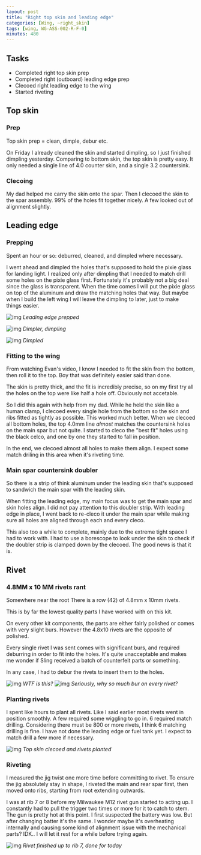 ```yaml
---
layout: post
title: "Right top skin and leading edge"
categories: [Wing, ~right_skin]
tags: [wing, WG-ASS-002-R-F-0]
minutes: 480
---
```



## Tasks

* Completed right top skin prep
* Completed right (outboard) leading edge prep
* Clecoed right leading edge to the wing
* Started riveting

## Top skin

### Prep

Top skin prep = clean, dimple, debur etc.

On Friday I already cleaned the skin and started dimpling, so I just finished dimpling yesterday. Comparing to bottom skin, the top skin is pretty easy. It only needed a single line of 4.0 counter skin, and a single 3.2 countersink.

### Clecoing

My dad helped me carry the skin onto the spar. Then I clecoed the skin to the spar assembly. 99% of the holes fit together nicely. A few looked out of alignment slightly.


## Leading edge

### Prepping

Spent an hour or so: deburred, cleaned, and dimpled where necessary. 

I went ahead and dimpled the holes that's supposed to hold the pixie glass for landing light. I realized only after dimpling that I needed to match drill some holes on the pixie glass first. Fortunately it's probably not a big deal since the glass is transparent. When the time comes I will put the pixie glass on top of the aluminum and draw the matching holes that way. But maybe when I build the left wing I will leave the dimpling to later, just to make things easier.

![img](https://lh3.googleusercontent.com/pw/AP1GczOeIvMAhBa_gxbB_Sjw2uyeuZv3IyaCbSc_j9kbz4aPYLL5hi3fsWENKBWy7o2YJVjrYYB61H10pC-RBfiF948nNTU7pcT4V_nd3OZh3uF2zCf3rkz3fgmFhHOyWccUL5BtnHYzYyZ8e4sRaAGYQODa_Q=w2166-h2888-s-no-gm?authuser=3)
*Leading edge prepped*


![img](https://lh3.googleusercontent.com/pw/AP1GczMRcNdF8hO7hnCyt2uYcJTC_HbSzY9rWgEyfLLJK8JP0e_iOVM5WTG5ywrjFp_oh9BxmiLBLg4O8C_b-hLdk2VRQk2kg_CZp_9jKOxwkEfALcAc1LXsrFVgH3FWoP5hy02bbwB2MWjcE0rrRKGIwdK-FQ=w2166-h2888-s-no-gm?authuser=3)
*Dimpler, dimpling*

![img](https://lh3.googleusercontent.com/pw/AP1GczP9pS8_YBnNJN3Kgy0qnVk_00M2gYbuVsddPqZfdaZQhbkAjOBnix4nbvDoPnEEXgp-ovyY7Yb5l3KckjpA_afEWIA2T-ast0Po5SkI9LJUCsDa1I5o7CSosfW9J0l4UUxhH_QXI30IBtWD9r0selJDsA=w2166-h2888-s-no-gm?authuser=3)
*Dimpled*

### Fitting to the wing

From watching Evan's video, I know I needed to fit the skin from the bottom, then roll it to the top. Boy that was definitely easier said than done.

The skin is pretty thick, and the fit is incredibly precise, so on my first try all the holes on the top were like half a hole off. Obviously not accetable. 

So I did this again with help from my dad. While he held the skin like a human clamp, I clecoed every single hole from the bottom so the skin and ribs fitted as tightly as possible. This worked much better. When we clecoed all bottom holes, the top 4.0mm line *almost* matches the countersink holes on the main spar but not quite. I started to cleco the "best fit" holes using the black celco, and one by one they started to fall in position.

In the end, we clecoed almost all holes to make them align. I expect some match driling in this area when it's riveting time.

### Main spar countersink doubler

So there is a strip of think aluminum under the leading skin that's supposed to sandwich the main spar with the leading skin.

When fitting the leading edge, my main focus was to get the main spar and skin holes align. I did not pay attention to this doubler strip. With leading edge in place, I went back to re-cleco it under the main spar while making sure all holes are aligned through each and every cleco.

This also too a while to complete, mainly due to the extreme tight space I had to work with. I had to use a borescope to look under the skin to check if the doubler strip is clamped down by the clecoed. The good news is that it is.

## Rivet

### 4.8MM x 10 MM rivets rant

Somewhere near the root There is a row (42) of 4.8mm x 10mm rivets.

This is by far the lowest quality parts I have worked with on this kit.

On every other kit components, the parts are either fairly polished or comes with very slight burs. However the 4.8x10 rivets are the opposite of polished.

Every single rivet I was sent comes with significant burs, and required deburring in order to fit into the holes. It's quite unacceptable and makes me wonder if Sling received a batch of counterfeit parts or something.

In any case, I had to debur the rivets to insert them to the holes.

![img](https://lh3.googleusercontent.com/pw/AP1GczPolmqUqbYoejW2AMIK5poDzl9YjmWxOr-SrAn-Z84YuZ-_VbKvcK-BGUWLAOk4GyS-MF5zzK6RiWpJygDYMLWKg5nekE17fuSZ0doK5KTFXshxR8hK037-aR6qVdlPIoe_hmvao64Fzve8R_IlTgCCxw=w3850-h2888-s-no-gm?authuser=3)
*WTF is this?*
![img](https://lh3.googleusercontent.com/pw/AP1GczNhuU5FuRXl2GYLqL5_aocomKT7IpZhDPD9xQX0u08orju96g0P4J1TQrmV0hdl6MniiQzqvs7F2kqlO56DOEwlfjfkHPCnJ4guwk5ID1pKNhPBWrvhpTgKJYzNastrdkF3589dULDY3NHRFq7XwpfZpg=w3850-h2888-s-no-gm?authuser=3)
*Seriously, why so much bur on every rivet?*

### Planting rivets

I spent like hours to plant all rivets. Like I said earlier most rivets went in position smoothly. A few required some wiggling to go in. 6 required match drilling. Considering there must be 800 or more rivets, I think 6 matching drilling is fine. I have not done the leading edge or fuel tank yet. I expect to match drill a few more if necessary.

![img](https://lh3.googleusercontent.com/pw/AP1GczOyPp6Qo7rtKzK0PumHFTSe8RQnfEQKpMmdZjqqlc2RvaOQI6pTu8mPy5uerVflckNf98jx2MKtu9qXqQWIwkhLl2qb8JEwnjICcEdJrRd52UOxdZqo6KtTm91B_OhAZZ_zAOX_FFjosa7RXg4H-_1EXg=w2166-h2888-s-no-gm?authuser=3)
*Top skin clecoed and rivets planted*

### Riveting

I measured the jig twist one more time before committing to rivet. To ensure the jig absolutely stay in shape, I riveted the main and rear spar first, then moved onto ribs, starting from root extending outwards.

I was at rib 7 or 8 before my Milwaukee M12 rivet gun started to acting up. I constantly had to pull the trigger two times or more for it to catch to stem. The gun is pretty hot at this point. I first suspected the battery was low. But after changing batter it's the same. I wonder maybe it's overheating internally and causing some kind of alignment issue with the mechanical parts? IDK.. I will let it rest for a while before trying again.

![img](https://lh3.googleusercontent.com/pw/AP1GczOEQV-wPhYHzeqeMS02_9CQQQxgSmM1nWHEnYXAs9crRjwdBVhtalYF0s4MuMtPpEHotlpW-R5522At65eTsh4cfBTtbbFH14uEFnvP9YzVOp2kOVFN_PjvycPS8NcQjDLeWhMWVM8blegGijTqlgHPlA=w2166-h2888-s-no-gm?authuser=3)
*Rivet finished up to rib 7, done for today*
